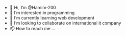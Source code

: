 - 👋 Hi, I’m @Hamim-200
- 👀 I’m interested in programming 
- 🌱 I’m currently learning web development
- 💞️ I’m looking to collaborate on international it company
- 📫 How to reach me ...

<!---
Hamim-200/Hamim-200 is a ✨ special ✨ repository because its `README.md` (this file) appears on your GitHub profile.
You can click the Preview link to take a look at your changes.
--->
